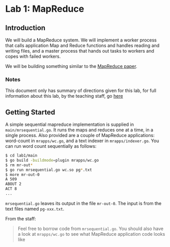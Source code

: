 # Lab 1: MapReduce

## Introduction

We will build a MapReduce system. We will implement a worker process that calls application Map and Reduce functions and handles reading and writing files, and a master process that hands out tasks to workers and copes with failed workers.

We will be building something similar to the [MapReduce paper](http://research.google.com/archive/mapreduce-osdi04.pdf).

### Notes

This document only has summary of directions given for this lab, for full information about this lab, by the teaching staff, go [here](https://pdos.csail.mit.edu/6.824/labs/lab-mr.html)

## Getting Started

A simple sequential mapreduce implementation is supplied in `main/mrsequential.go`. It runs the maps and reduces one at a time, in a single process. Also provided are a couple of MapReduce applications: word-count in `mrapps/wc.go`, and a text indexer in `mrapps/indexer.go`. You can run word count sequentially as follows:

```sh
$ cd lab1/main
$ go build -buildmode=plugin mrapps/wc.go
$ rm mr-out*
$ go run mrsequential.go wc.so pg*.txt
$ more mr-out-0
A 509
ABOUT 2
ACT 8
...
```

`mrsequential.go` leaves its output in the file `mr-out-0`. The input is from the text files named `pg-xxx.txt`.

From the staff:
> Feel free to borrow code from `mrsequential.go`. You should also have a look at `mrapps/wc.go` to see what MapReduce application code looks like

